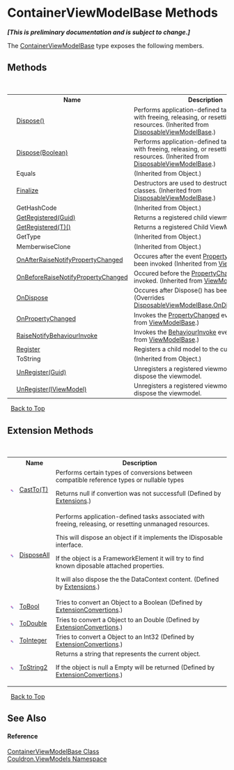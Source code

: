 # ContainerViewModelBase Methods
 _**\[This is preliminary documentation and is subject to change.\]**_

The <a href="T_Couldron_ViewModels_ContainerViewModelBase">ContainerViewModelBase</a> type exposes the following members.


## Methods
&nbsp;<table><tr><th></th><th>Name</th><th>Description</th></tr><tr><td>![Public method](media/pubmethod.gif "Public method")</td><td><a href="M_Couldron_ViewModels_DisposableViewModelBase_Dispose">Dispose()</a></td><td>
Performs application-defined tasks associated with freeing, releasing, or resetting unmanaged resources.
 (Inherited from <a href="T_Couldron_ViewModels_DisposableViewModelBase">DisposableViewModelBase</a>.)</td></tr><tr><td>![Protected method](media/protmethod.gif "Protected method")</td><td><a href="M_Couldron_ViewModels_DisposableViewModelBase_Dispose_1">Dispose(Boolean)</a></td><td>
Performs application-defined tasks associated with freeing, releasing, or resetting unmanaged resources.
 (Inherited from <a href="T_Couldron_ViewModels_DisposableViewModelBase">DisposableViewModelBase</a>.)</td></tr><tr><td>![Public method](media/pubmethod.gif "Public method")</td><td>Equals</td><td> (Inherited from Object.)</td></tr><tr><td>![Protected method](media/protmethod.gif "Protected method")</td><td><a href="M_Couldron_ViewModels_DisposableViewModelBase_Finalize">Finalize</a></td><td>
Destructors are used to destruct instances of classes.
 (Inherited from <a href="T_Couldron_ViewModels_DisposableViewModelBase">DisposableViewModelBase</a>.)</td></tr><tr><td>![Public method](media/pubmethod.gif "Public method")</td><td>GetHashCode</td><td> (Inherited from Object.)</td></tr><tr><td>![Public method](media/pubmethod.gif "Public method")</td><td><a href="M_Couldron_ViewModels_ContainerViewModelBase_GetRegistered">GetRegistered(Guid)</a></td><td>
Returns a registered child viewmodel</td></tr><tr><td>![Public method](media/pubmethod.gif "Public method")</td><td><a href="M_Couldron_ViewModels_ContainerViewModelBase_GetRegistered__1">GetRegistered(T)()</a></td><td>
Returns a registered Child ViewModel</td></tr><tr><td>![Public method](media/pubmethod.gif "Public method")</td><td>GetType</td><td> (Inherited from Object.)</td></tr><tr><td>![Protected method](media/protmethod.gif "Protected method")</td><td>MemberwiseClone</td><td> (Inherited from Object.)</td></tr><tr><td>![Protected method](media/protmethod.gif "Protected method")</td><td><a href="M_Couldron_ViewModels_ViewModelBase_OnAfterRaiseNotifyPropertyChanged">OnAfterRaiseNotifyPropertyChanged</a></td><td>
Occures after the event <a href="E_Couldron_ViewModels_ViewModelBase_PropertyChanged">PropertyChanged</a> has been invoked
 (Inherited from <a href="T_Couldron_ViewModels_ViewModelBase">ViewModelBase</a>.)</td></tr><tr><td>![Protected method](media/protmethod.gif "Protected method")</td><td><a href="M_Couldron_ViewModels_ViewModelBase_OnBeforeRaiseNotifyPropertyChanged">OnBeforeRaiseNotifyPropertyChanged</a></td><td>
Occured before the <a href="E_Couldron_ViewModels_ViewModelBase_PropertyChanged">PropertyChanged</a> event is invoked.
 (Inherited from <a href="T_Couldron_ViewModels_ViewModelBase">ViewModelBase</a>.)</td></tr><tr><td>![Protected method](media/protmethod.gif "Protected method")</td><td><a href="M_Couldron_ViewModels_ContainerViewModelBase_OnDispose">OnDispose</a></td><td>
Occures after Dispose() has been invoked
 (Overrides <a href="M_Couldron_ViewModels_DisposableViewModelBase_OnDispose">DisposableViewModelBase.OnDispose(Boolean)</a>.)</td></tr><tr><td>![Public method](media/pubmethod.gif "Public method")</td><td><a href="M_Couldron_ViewModels_ViewModelBase_OnPropertyChanged">OnPropertyChanged</a></td><td>
Invokes the <a href="E_Couldron_ViewModels_ViewModelBase_PropertyChanged">PropertyChanged</a> event
 (Inherited from <a href="T_Couldron_ViewModels_ViewModelBase">ViewModelBase</a>.)</td></tr><tr><td>![Protected method](media/protmethod.gif "Protected method")</td><td><a href="M_Couldron_ViewModels_ViewModelBase_RaiseNotifyBehaviourInvoke">RaiseNotifyBehaviourInvoke</a></td><td>
Invokes the <a href="E_Couldron_ViewModels_ViewModelBase_BehaviourInvoke">BehaviourInvoke</a> event
 (Inherited from <a href="T_Couldron_ViewModels_ViewModelBase">ViewModelBase</a>.)</td></tr><tr><td>![Public method](media/pubmethod.gif "Public method")</td><td><a href="M_Couldron_ViewModels_ContainerViewModelBase_Register">Register</a></td><td>
Registers a child model to the current ViewModel</td></tr><tr><td>![Public method](media/pubmethod.gif "Public method")</td><td>ToString</td><td> (Inherited from Object.)</td></tr><tr><td>![Public method](media/pubmethod.gif "Public method")</td><td><a href="M_Couldron_ViewModels_ContainerViewModelBase_UnRegister_1">UnRegister(Guid)</a></td><td>
Unregisters a registered viewmodel. This will also dispose the viewmodel.</td></tr><tr><td>![Public method](media/pubmethod.gif "Public method")</td><td><a href="M_Couldron_ViewModels_ContainerViewModelBase_UnRegister">UnRegister(IViewModel)</a></td><td>
Unregisters a registered viewmodel. This will also dispose the viewmodel.</td></tr></table>&nbsp;
<a href="#containerviewmodelbase-methods">Back to Top</a>

## Extension Methods
&nbsp;<table><tr><th></th><th>Name</th><th>Description</th></tr><tr><td>![Public Extension Method](media/pubextension.gif "Public Extension Method")</td><td><a href="M_Couldron_Extensions_CastTo__1">CastTo(T)</a></td><td>
Performs certain types of conversions between compatible reference types or nullable types 

 Returns null if convertion was not successfull
 (Defined by <a href="T_Couldron_Extensions">Extensions</a>.)</td></tr><tr><td>![Public Extension Method](media/pubextension.gif "Public Extension Method")</td><td><a href="M_Couldron_Extensions_DisposeAll">DisposeAll</a></td><td>
Performs application-defined tasks associated with freeing, releasing, or resetting unmanaged resources. 

 This will dispose an object if it implements the IDisposable interface. 

 If the object is a FrameworkElement it will try to find known diposable attached properties. 

 It will also dispose the the DataContext content.
 (Defined by <a href="T_Couldron_Extensions">Extensions</a>.)</td></tr><tr><td>![Public Extension Method](media/pubextension.gif "Public Extension Method")</td><td><a href="M_Couldron_ExtensionConvertions_ToBool">ToBool</a></td><td>
Tries to convert an Object to a Boolean
 (Defined by <a href="T_Couldron_ExtensionConvertions">ExtensionConvertions</a>.)</td></tr><tr><td>![Public Extension Method](media/pubextension.gif "Public Extension Method")</td><td><a href="M_Couldron_ExtensionConvertions_ToDouble">ToDouble</a></td><td>
Tries to convert a Object to an Double
 (Defined by <a href="T_Couldron_ExtensionConvertions">ExtensionConvertions</a>.)</td></tr><tr><td>![Public Extension Method](media/pubextension.gif "Public Extension Method")</td><td><a href="M_Couldron_ExtensionConvertions_ToInteger">ToInteger</a></td><td>
Tries to convert a Object to an Int32
 (Defined by <a href="T_Couldron_ExtensionConvertions">ExtensionConvertions</a>.)</td></tr><tr><td>![Public Extension Method](media/pubextension.gif "Public Extension Method")</td><td><a href="M_Couldron_ExtensionConvertions_ToString2">ToString2</a></td><td>
Returns a string that represents the current object. 

 If the object is null a Empty will be returned
 (Defined by <a href="T_Couldron_ExtensionConvertions">ExtensionConvertions</a>.)</td></tr></table>&nbsp;
<a href="#containerviewmodelbase-methods">Back to Top</a>

## See Also


#### Reference
<a href="T_Couldron_ViewModels_ContainerViewModelBase">ContainerViewModelBase Class</a><br /><a href="N_Couldron_ViewModels">Couldron.ViewModels Namespace</a><br />